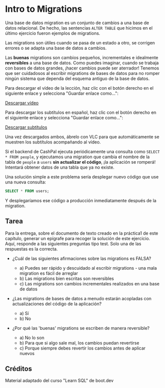 # Intro to Migrations

Una base de datos migration es un conjunto de cambios a una base de datos relacional. De hecho, las sentencias `ALTER TABLE` que hicimos en el último ejercicio fueron ejemplos de migrations.

Las migrations son útiles cuando se pasa de un estado a otro, se corrigen errores o se adapta una base de datos a cambios.

Las **buenas** migrations son cambios pequeños, incrementales e idealmente **reversibles** a una base de datos. Como puedes imaginar, cuando se trabaja con bases de datos grandes, ¡hacer cambios puede ser aterrador! Tenemos que ser cuidadosos al escribir migrations de bases de datos para no romper ningún sistema que dependa del esquema antiguo de la base de datos.

Para descargar el vídeo de la lección, haz clic con el botón derecho en el siguiente enlace y selecciona "Guardar enlace como...":

[Descargar vídeo](https://storage.googleapis.com/qvault-webapp-dynamic-assets/lesson_videos/database-migrations.mp4)

Para descargar los subtítulos en español, haz clic con el botón derecho en el siguiente enlace y selecciona "Guardar enlace como...":

[Descargar subtítulos](database_migrations.srt)

Una vez descargados ambos, ábrelo con VLC para que automáticamente se muestren los subtítulos acompañando al vídeo.

Si el backend de CashPal ejecuta periódicamente una consulta como `SELECT * FROM people`, y ejecutamos una migration que cambia el nombre de la tabla de `people` a `users` **sin actualizar el código**, ¡la aplicación se romperá! Intentará obtener datos de una tabla que ya no existe.

Una solución simple a este problema sería desplegar nuevo código que use una nueva consulta:

```sql
SELECT * FROM users;
```

Y desplegaríamos ese código a producción inmediatamente después de la migration.

## Tarea

Para la entrega, sobre el documento de texto creado en la práctica1 de este capítulo, generar un epígrafe para recoger la solución de este ejercicio. Aquí, responde a las siguientes preguntas tipo test. Solo una de las respuestas es la correcta.

- ¿Cuál de las siguientes afirmaciones sobre las migrations es FALSA?
  - a) Puedes ser rápido y descuidado al escribir migrations - una mala migration es fácil de arreglar
  - b) Las migrations bien escritas son reversibles
  - c) Las migrations son cambios incrementales realizados en una base de datos

- ¿Las migrations de bases de datos a menudo estarán acopladas con actualizaciones del código de la aplicación?
  - a) Sí
  - b) No

- ¿Por qué las 'buenas' migrations se escriben de manera reversible?
  - a) No lo son
  - b) Para que si algo sale mal, los cambios puedan revertirse
  - c) Porque siempre debes revertir los cambios antes de aplicar nuevos

## Créditos

Material adaptado del curso "Learn SQL" de boot.dev

